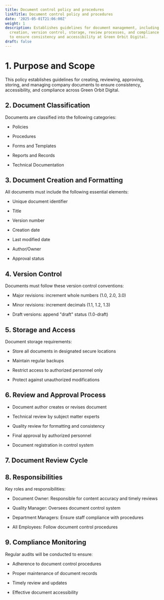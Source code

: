 ```yaml
---
title: Document control policy and procedures
linkTitle: Document control policy and procedures
date: '2025-05-01T21:06:00Z'
weight: 1
description: Establishes guidelines for document management, including classification,
  creation, version control, storage, review processes, and compliance monitoring
  to ensure consistency and accessibility at Green Orbit Digital.
draft: false
---
```



# 1. Purpose and Scope

This policy establishes guidelines for creating, reviewing, approving, storing, and managing company documents to ensure consistency, accessibility, and compliance across Green Orbit Digital.

## 2. Document Classification

Documents are classified into the following categories:

- Policies

- Procedures

- Forms and Templates

- Reports and Records

- Technical Documentation

## 3. Document Creation and Formatting

All documents must include the following essential elements:

- Unique document identifier

- Title

- Version number

- Creation date

- Last modified date

- Author/Owner

- Approval status

## 4. Version Control

Documents must follow these version control conventions:

- Major revisions: increment whole numbers (1.0, 2.0, 3.0)

- Minor revisions: increment decimals (1.1, 1.2, 1.3)

- Draft versions: append "draft" status (1.0-draft)

## 5. Storage and Access

Document storage requirements:

- Store all documents in designated secure locations

- Maintain regular backups

- Restrict access to authorized personnel only

- Protect against unauthorized modifications

## 6. Review and Approval Process

- Document author creates or revises document

- Technical review by subject matter experts

- Quality review for formatting and consistency

- Final approval by authorized personnel

- Document registration in control system

## 7. Document Review Cycle

<!-- Unsupported block type: table -->

## 8. Responsibilities

Key roles and responsibilities:

- Document Owner: Responsible for content accuracy and timely reviews

- Quality Manager: Oversees document control system

- Department Managers: Ensure staff compliance with procedures

- All Employees: Follow document control procedures

## 9. Compliance Monitoring

Regular audits will be conducted to ensure:

- Adherence to document control procedures

- Proper maintenance of document records

- Timely review and updates

- Effective document accessibility